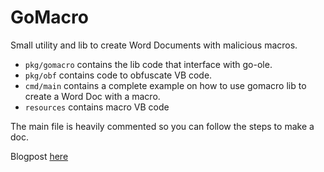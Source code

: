 # GoMacro

Small utility and lib to create Word Documents with malicious macros.

- `pkg/gomacro` contains the lib code that interface with go-ole.
- `pkg/obf` contains code to obfuscate VB code.
- `cmd/main` contains a complete example on how to use gomacro lib to create a Word Doc with a macro.
- `resources` contains macro VB code

The main file is heavily commented so you can follow the steps to make a doc.

Blogpost [here](https://oxis.github.io/GoMacro,-a-small-utility-to-create-Word-macros-with-Go/)

